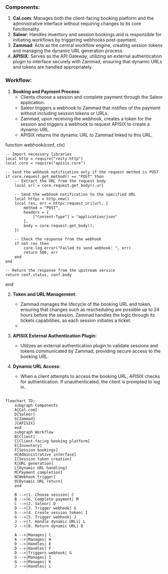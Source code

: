 ### Components:

1. **Cal.com**: Manages both the client-facing booking platform and the administrative interface without requiring changes to its core functionality.
2. **Saleor**: Handles inventory and session bookings and is responsible for initiating workflows by triggering webhooks post-payment.
3. **Zammad**: Acts as the central workflow engine, creating session tokens and managing the dynamic URL generation process.
4. **APISIX**: Serves as the API Gateway, utilizing an external authentication plugin to interface securely with Zammad, ensuring that dynamic URLs and tokens are handled appropriately.

### Workflow:

1. **Booking and Payment Process**:
   - Clients choose a session and complete payment through the Saleor application.
   - Saleor triggers a webhook to Zammad that notifies of the payment without including session tokens or URLs.
   - Zammad, upon receiving the webhook, creates a token for the session and triggers a webhook to request APISIX to create a dynamic URL.
   - APISIX returns the dynamic URL to Zammad linked to this URL.
  
function webhook(conf, ctx)

    -- Import necessary libraries
    local http = require("resty.http")
    local core = require("apisix.core")

    -- Send the webhook notification only if the request method is POST
    if core.request.get_method() == "POST" then
        -- Extract the URL from the request body
        local url = core.request.get_body().url

        -- Send the webhook notification to the specified URL
        local httpc = http.new()
        local res, err = httpc:request_uri(url, {
            method = "POST",
            headers = {
                ["Content-Type"] = "application/json"
            },
            body = core.request.get_body(),
        })

        -- Check the response from the webhook
        if not res then
            core.log.error("Failed to send webhook: ", err)
            return 500, err
        end
    end

    -- Return the response from the upstream service
    return conf.status, conf.body
end

2. **Token and URL Management**:
   - Zammad manages the lifecycle of the booking URL and token, ensuring that changes such as rescheduling are possible up to 24 hours before the session. Zammad handles the logic through its tickets capabilities, as each session initiates a ticket.
   -  

3. **APISIX External Authentication Plugin**:
   - Utilizes an external authentication plugin to validate sessions and tokens communicated by Zammad, providing secure access to the booking URL.

4. **Dynamic URL Access**:
   - When a client attempts to access the booking URL, APISIX checks for authentication. If unauthenticated, the client is prompted to log in.


```mermaid

flowchart TD;
    subgraph Components
    A[Cal.com]
    D[Saleor]
    G[Zammad]
    J[APISIX]
    end
    subgraph Workflow
    B[Client]
    C[Client-facing booking platform]
    E[Inventory]
    F[Session bookings]
    H[Administrative interface]
    I[Session token creation]
    K[URL generation]
    L[Dynamic URL handling]
    M[Payment completion]
    N[Webhook trigger]
    O[Dynamic URL return]
    end

    B -->|1. Choose session| C
    B -->|6. Complete payment| M
    C -->|2. Saleor| D
    D -->|3. Trigger webhook| G
    G -->|4. Create session token| I
    G -->|5. Trigger webhook| J
    J -->|7. Handle dynamic URLs| L
    J -->|8. Return dynamic URL| O

    A -->|Manages| C
    A -->|Manages| H
    D -->|Handles| E
    D -->|Handles| F
    D -->|Triggers webhook| G
    G -->|Manages| I
    G -->|Manages| K
    J -->|Handles| L

```

